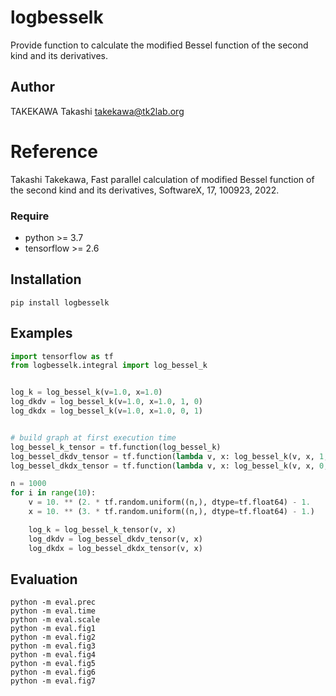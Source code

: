 # logbesselk
Provide function to calculate the modified Bessel function of the second kind
and its derivatives.


## Author
TAKEKAWA Takashi <takekawa@tk2lab.org>


# Reference
Takashi Takekawa, Fast parallel calculation of modified Bessel function
of the second kind and its derivatives, SoftwareX, 17, 100923, 2022.


### Require
- python >= 3.7
- tensorflow >= 2.6


## Installation
```shell
pip install logbesselk
```


## Examples
```python
import tensorflow as tf
from logbesselk.integral import log_bessel_k


log_k = log_bessel_k(v=1.0, x=1.0)
log_dkdv = log_bessel_k(v=1.0, x=1.0, 1, 0)
log_dkdx = log_bessel_k(v=1.0, x=1.0, 0, 1)


# build graph at first execution time
log_bessel_k_tensor = tf.function(log_bessel_k)
log_bessel_dkdv_tensor = tf.function(lambda v, x: log_bessel_k(v, x, 1, 0))
log_bessel_dkdx_tensor = tf.function(lambda v, x: log_bessel_k(v, x, 0, 1))

n = 1000
for i in range(10):
    v = 10. ** (2. * tf.random.uniform((n,), dtype=tf.float64) - 1.
    x = 10. ** (3. * tf.random.uniform((n,), dtype=tf.float64) - 1.)

    log_k = log_bessel_k_tensor(v, x)
    log_dkdv = log_bessel_dkdv_tensor(v, x)
    log_dkdx = log_bessel_dkdx_tensor(v, x)
```


## Evaluation
```shell
python -m eval.prec
python -m eval.time
python -m eval.scale
python -m eval.fig1
python -m eval.fig2
python -m eval.fig3
python -m eval.fig4
python -m eval.fig5
python -m eval.fig6
python -m eval.fig7
```
